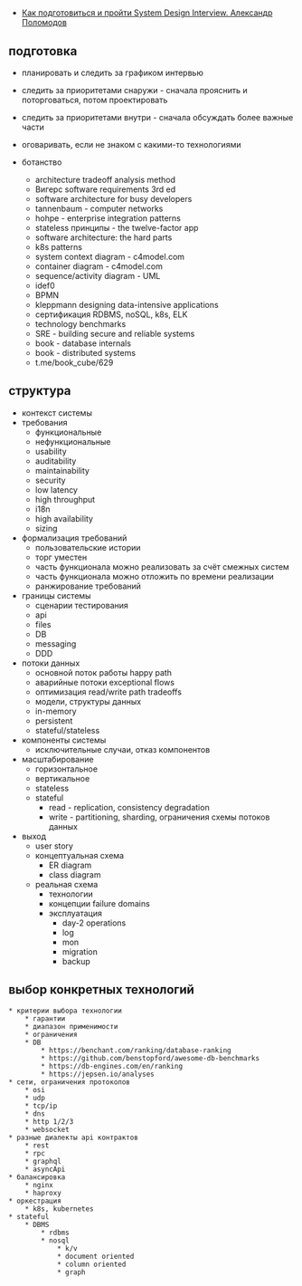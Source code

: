 #

* [Как подготовиться и пройти System Design Interview. Александр Поломодов](https://www.youtube.com/watch?v=jUbOm0B-eKQ)

## подготовка

 * планировать и следить за графиком интервью
 * следить за приоритетами снаружи - сначала прояснить и поторговаться, потом проектировать
 * следить за приоритетами внутри - сначала обсуждать более важные части
 * оговаривать, если не знаком с какими-то технологиями

* ботанство
	* architecture tradeoff analysis method
	* Вигерс software requirements 3rd ed
	* software architecture for busy developers
	* tannenbaum - computer networks
	* hohpe - enterprise integration patterns
	* stateless принципы - the twelve-factor app
	* software architecture: the hard parts
	* k8s patterns
	* system context diagram - c4model.com
	* container diagram - c4model.com
	* sequence/activity diagram - UML
	* idef0
	* BPMN
	* kleppmann designing data-intensive applications
	* сертификация RDBMS, noSQL, k8s, ELK
	* technology benchmarks
	* SRE - building secure and reliable systems
	* book - database internals
	* book - distributed systems
	* t.me/book_cube/629

## структура

 * контекст системы
 * требования
	* функциональные
	* нефункциональные
	* usability
	* auditability
	* maintainability
	* security
	* low latency
	* high throughput
	* i18n
	* high availability
	* sizing
 * формализация требований
	* пользовательские истории
	* торг уместен
	* часть функционала можно реализовать за счёт смежных систем
	* часть функционала можно отложить по времени реализации
	* ранжирование требований
 * границы системы
	* сценарии тестирования
	* api
	* files
	* DB
	* messaging
	* DDD
 * потоки данных
	* основной поток работы happy path
	* аварийные потоки exceptional flows
	* оптимизация read/write path tradeoffs
	* модели, структуры данных
	* in-memory
	* persistent
	* stateful/stateless
 * компоненты системы
	* исключительные случаи, отказ компонентов
 * масштабирование
	* горизонтальное
	* вертикальное
	* stateless
	* stateful
		* read - replication, consistency degradation
		* write - partitioning, sharding, ограничения схемы потоков данных
 * выход
	* user story
	* концептуальная схема
		* ER diagram
		* class diagram
	* реальная схема
		* технологии
		* концепции failure domains
		* эксплуатация
			* day-2 operations
			* log
			* mon
			* migration
			* backup

## выбор конкретных технологий
	* критерии выбора технологии
		* гарантии
		* диапазон применимости
		* ограничения
		* DB
			* https://benchant.com/ranking/database-ranking
			* https://github.com/benstopford/awesome-db-benchmarks
			* https://db-engines.com/en/ranking
			* https://jepsen.io/analyses
	* сети, ограничения протоколов
		* osi
		* udp
		* tcp/ip
		* dns
		* http 1/2/3
		* websocket
 	* разные диалекты api контрактов
		* rest
		* rpc
		* graphql
		* asyncApi
	* балансировка
		* nginx
		* haproxy
	* оркестрация
		* k8s, kubernetes
	* stateful
		* DBMS
			* rdbms
			* nosql
				* k/v
				* document oriented
				* column oriented
				* graph